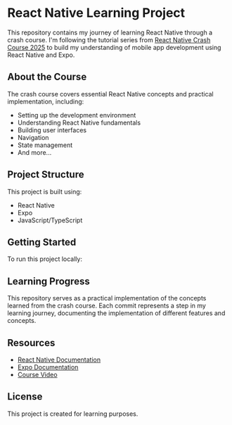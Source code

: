 # React Native Learning Project

This repository contains my journey of learning React Native through a crash course. I'm following the tutorial series from [React Native Crash Course 2025](https://www.youtube.com/watch?v=J50gwzwLvAk) to build my understanding of mobile app development using React Native and Expo.

## About the Course

The crash course covers essential React Native concepts and practical implementation, including:
- Setting up the development environment
- Understanding React Native fundamentals
- Building user interfaces
- Navigation
- State management
- And more...

## Project Structure

This project is built using:
- React Native
- Expo
- JavaScript/TypeScript

## Getting Started

To run this project locally:


## Learning Progress

This repository serves as a practical implementation of the concepts learned from the crash course. Each commit represents a step in my learning journey, documenting the implementation of different features and concepts.

## Resources

- [React Native Documentation](https://reactnative.dev/docs/getting-started)
- [Expo Documentation](https://docs.expo.dev/)
- [Course Video](https://www.youtube.com/watch?v=J50gwzwLvAk)

## License

This project is created for learning purposes. 